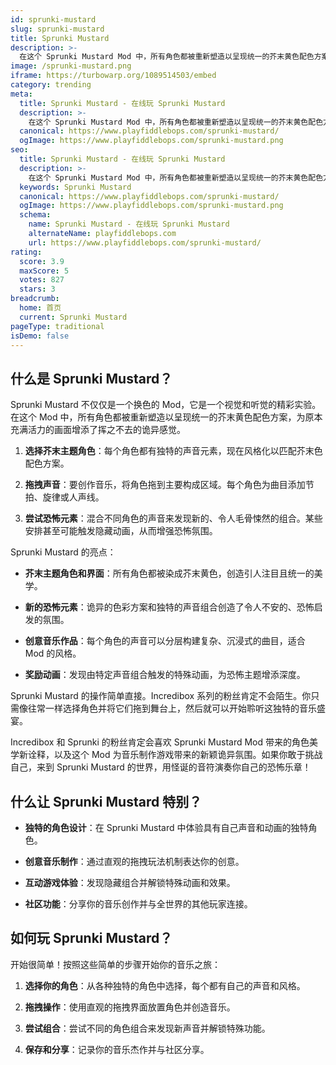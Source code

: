```yaml
---
id: sprunki-mustard
slug: sprunki-mustard
title: Sprunki Mustard
description: >-
  在这个 Sprunki Mustard Mod 中，所有角色都被重新塑造以呈现统一的芥末黄色配色方案，为原本充满活力的画面增添了挥之不去的诡异感觉。
image: /sprunki-mustard.png
iframe: https://turbowarp.org/1089514503/embed
category: trending
meta:
  title: Sprunki Mustard - 在线玩 Sprunki Mustard
  description: >-
    在这个 Sprunki Mustard Mod 中，所有角色都被重新塑造以呈现统一的芥末黄色配色方案，为原本充满活力的画面增添了挥之不去的诡异感觉。
  canonical: https://www.playfiddlebops.com/sprunki-mustard/
  ogImage: https://www.playfiddlebops.com/sprunki-mustard.png
seo:
  title: Sprunki Mustard - 在线玩 Sprunki Mustard
  description: >-
    在这个 Sprunki Mustard Mod 中，所有角色都被重新塑造以呈现统一的芥末黄色配色方案，为原本充满活力的画面增添了挥之不去的诡异感觉。
  keywords: Sprunki Mustard
  canonical: https://www.playfiddlebops.com/sprunki-mustard/
  ogImage: https://www.playfiddlebops.com/sprunki-mustard.png
  schema:
    name: Sprunki Mustard - 在线玩 Sprunki Mustard
    alternateName: playfiddlebops.com
    url: https://www.playfiddlebops.com/sprunki-mustard/
rating:
  score: 3.9
  maxScore: 5
  votes: 827
  stars: 3
breadcrumb:
  home: 首页
  current: Sprunki Mustard
pageType: traditional
isDemo: false
---
```


## 什么是 Sprunki Mustard？

Sprunki Mustard 不仅仅是一个换色的 Mod，它是一个视觉和听觉的精彩实验。在这个 Mod 中，所有角色都被重新塑造以呈现统一的芥末黄色配色方案，为原本充满活力的画面增添了挥之不去的诡异感觉。

1. **选择芥末主题角色**：每个角色都有独特的声音元素，现在风格化以匹配芥末色配色方案。

1. **拖拽声音**：要创作音乐，将角色拖到主要构成区域。每个角色为曲目添加节拍、旋律或人声线。

1. **尝试恐怖元素**：混合不同角色的声音来发现新的、令人毛骨悚然的组合。某些安排甚至可能触发隐藏动画，从而增强恐怖氛围。

Sprunki Mustard 的亮点：

- **芥末主题角色和界面**：所有角色都被染成芥末黄色，创造引人注目且统一的美学。

- **新的恐怖元素**：诡异的色彩方案和独特的声音组合创造了令人不安的、恐怖启发的氛围。

- **创意音乐作品**：每个角色的声音可以分层构建复杂、沉浸式的曲目，适合 Mod 的风格。

- **奖励动画**：发现由特定声音组合触发的特殊动画，为恐怖主题增添深度。

Sprunki Mustard 的操作简单直接。Incredibox 系列的粉丝肯定不会陌生。你只需像往常一样选择角色并将它们拖到舞台上，然后就可以开始聆听这独特的音乐盛宴。

Incredibox 和 Sprunki 的粉丝肯定会喜欢 Sprunki Mustard Mod 带来的角色美学新诠释，以及这个 Mod 为音乐制作游戏带来的新颖诡异氛围。如果你敢于挑战自己，来到 Sprunki Mustard 的世界，用怪诞的音符演奏你自己的恐怖乐章！

## 什么让 Sprunki Mustard 特别？

- **独特的角色设计**：在 Sprunki Mustard 中体验具有自己声音和动画的独特角色。

- **创意音乐制作**：通过直观的拖拽玩法机制表达你的创意。

- **互动游戏体验**：发现隐藏组合并解锁特殊动画和效果。

- **社区功能**：分享你的音乐创作并与全世界的其他玩家连接。

## 如何玩 Sprunki Mustard？

开始很简单！按照这些简单的步骤开始你的音乐之旅：

1. **选择你的角色**：从各种独特的角色中选择，每个都有自己的声音和风格。

1. **拖拽操作**：使用直观的拖拽界面放置角色并创造音乐。

1. **尝试组合**：尝试不同的角色组合来发现新声音并解锁特殊功能。

1. **保存和分享**：记录你的音乐杰作并与社区分享。